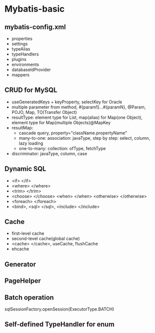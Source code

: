 # Mybatis-basic
## mybatis-config.xml
- properties
- settings
- typeAlias
- typeHandlers
- plugins
- environments
- databaseIdProvider
- mappers
## CRUD for MySQL
- useGeneratedKeys + keyProperty, selectKey for Oracle
- multiple parameter from method, #{param1}...#{paramN}, @Param, POJO, Map, TO(Transfer Object)
- resultType: element type for List, map(alias) for Map(one Object), element type for Map(multiple Objects)@MapKey
- resultMap: 
  - cascade query, property="className.propertyName"
  - many-to-one: association: javaType, step by step: select, column, lazy loading
  - one-to-many: collection: ofType, fetchType
- discriminator: javaType, column, case
## Dynamic SQL
- \<if> \</if> 
- \<where> \</where>
- \<trim> \</trim>
- \<choose> \</choose> \<when> \</when> \<otherwise> \</otherwise>
- \<foreach> \</foreach>
- \<bind>, \<sql> \</sql>, \<include> \</include>
## Cache
- first-level cache
- second-level cache(global cache)
- \<cache> \</cache>, useCache, flushCache
- ehcache
## Generator
## PageHelper
## Batch operation
sqlSessionFactory.openSession(ExecutorType.BATCH)
## Self-defined TypeHandler for enum
